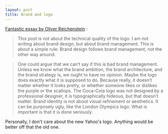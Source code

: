 ```yaml
---
layout: post
title: Brand and logo
---
```


[Fantastic essay by Oliver Reichenstein](http://ia.net/blog/logo-bullshit-co-inc/) :

> This post is not about the technical quality of the logo. I am not writing about brand design, but about brand management. This is about a simple rule: Brand design follows brand management, not the other way around.

> One could argue that we can’t say if this is bad brand management. Unless we know what the brand ambition, the brand architecture, and the brand strategy is, we ought to have no opinion. Maybe the logo does exactly what it is supposed to do. Because really, it doesn’t matter whether it looks pretty, or whether someone likes or dislikes the purple or the scallops. The Coca-Cola logo was not designed by a professional designer, it is typographically hideous, but that doesn’t matter. Brand identity is not about visual refinement or aesthetics. It can be purposely ugly, like the London Olympics logo. What is important is that it is done seriously.

Personally, I don't care about the new Yahoo's logo. Anything would be better off that the old one.